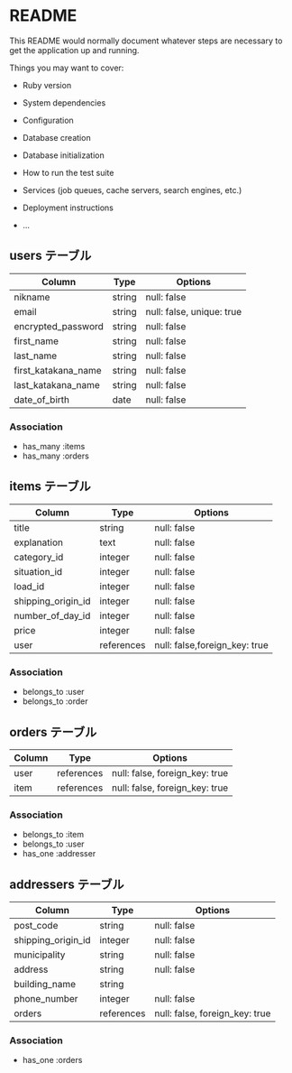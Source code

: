 # README

This README would normally document whatever steps are necessary to get the
application up and running.

Things you may want to cover:

* Ruby version

* System dependencies

* Configuration

* Database creation

* Database initialization

* How to run the test suite

* Services (job queues, cache servers, search engines, etc.)

* Deployment instructions

* ...


## users テーブル

| Column              | Type   | Options                   |
| ------------------- | ------ | ------------------------- |
| nikname             | string | null: false               |
| email               | string | null: false, unique: true |
| encrypted_password  | string | null: false               | 
| first_name          | string | null: false               |
| last_name           | string | null: false               |
| first_katakana_name | string | null: false               |
| last_katakana_name  | string | null: false               |
| date_of_birth       | date   | null: false               |


### Association

- has_many :items
- has_many :orders

## items テーブル

| Column            | Type       | Options                         |
| ------------------ | ----------- | ----------------------------- |
| title              | string      | null: false                   |
| explanation        | text        | null: false                   |    
| category_id        | integer     | null: false                   |
| situation_id       | integer     | null: false                   |
| load_id            | integer     | null: false                   |
| shipping_origin_id | integer     | null: false                   |    
| number_of_day_id   | integer     | null: false                   |
| price              | integer     | null: false                   |
| user               | references  | null: false,foreign_key: true |

### Association

- belongs_to :user
- belongs_to :order

## orders テーブル

| Column     | Type       | Options                        |
| ------     | ---------- | ------------------------------ |
| user       | references | null: false, foreign_key: true |
| item       | references | null: false, foreign_key: true |

### Association

- belongs_to :item
- belongs_to :user
- has_one    :addresser

## addressers テーブル

| Column             | Type       | Options                        |
| ------------------ | ---------- | ------------------------------ |
| post_code          | string     | null: false                    |
| shipping_origin_id | integer    | null: false                    |
| municipality       | string     | null: false                    |
| address            | string     | null: false                    |
| building_name      | string     |                                |
| phone_number       | integer    | null: false                    |
| orders             | references | null: false, foreign_key: true |

### Association

- has_one :orders
